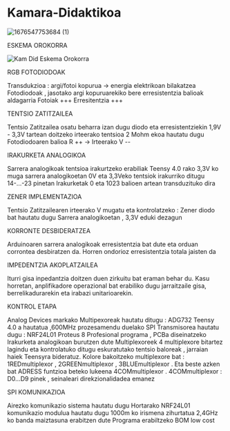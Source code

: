 # Kamara-Didaktikoa

![1676547753684 (1)](https://user-images.githubusercontent.com/123642231/219358579-3597a257-894b-42f9-99d8-ac4e3c323b59.jpg)


ESKEMA OROKORRA

![Kam Did  Eskema Orokorra](https://user-images.githubusercontent.com/123642231/218746013-7755d9c1-1772-4d88-9fa1-78054ea7c9c3.jpg)


RGB FOTODIODOAK



Transdukzioa : argi/fotoi kopurua → energia elektrikoan  bilakatzea
Fotodiodoak , jasotako argi kopuruarekiko bere erresistentzia balioak aldagarria
Fotoiak +++           Erresitentzia +++  




TENTSIO ZATITZAILEA



Tentsio Zatitzailea osatu beharra izan dugu diodo eta erresistentziekin 
1,9V - 3,3V tartean doitzeko irteerako tentsioa 
2 Mohm ekoa hautatu dugu
Fotodiodoaren balioa R ++ → Irteerako V --  




IRAKURKETA ANALOGIKOA



Sarrera analogikoak tentsioa irakurtzeko erabiliak
Teensy 4.0 rako 3,3V ko muga sarrera analogikoetan
0V eta 3,3Veko tentsiok irakurriko ditugu 14-…-23 pinetan
Irakurketak 0 eta 1023 balioen artean transduzituko dira




ZENER IMPLEMENTAZIOA   



Tentsio Zatitzailearen irteerako V mugatu eta kontrolatzeko :
Zener diodo bat hautatu dugu
Sarrera analogikoetan , 3,3V eduki dezagun



KORRONTE DESBIDERATZEA


Arduinoaren sarrera analogikoak erresistentzia bat
dute eta orduan corrontea desbiratzen da.
Horren ondorioz erresistentzia totala jaisten da




IMPEDENTZIA AKOPLATZAILEA



Iturri gisa inpedantzia doitzen duen zirkuitu bat 
eraman behar du. Kasu horretan, anplifikadore
operazional bat erabiliko dugu jarraitzaile gisa, 
berrelikadurarekin eta irabazi unitarioarekin.




KONTROL ETAPA



Analog Devices markako Multipexoreak hautatu ditugu : ADG732
Teensy 4.0 a hautatua ,600MHz prozesamendu duelako
SPI Transmisorea hautatu dugu : NRF24L01
Proteus 8 Profesional programa  , PCBa diseinatzeko
Irakurketa analogikoan burutzen dute Multiplexoreek
4 multiplexore bitartez lagindu eta kontrolatuko ditugu eskuratutako tentsio baloreak , jarraian haiek Teensyra bideratuz.
Kolore bakoitzeko multiplexore bat : 1REDmultiplexor , 2GREENmultiplexor , 3BLUEmultiplexor . 
Eta beste azken bat ADRESS funtzioa beteko lukeena 4COMmultiplexor .
4COMmultiplexor :  D0…D9 pinek , seinaleari direkzionalidadea emanez 



SPI KOMUNIKAZIOA


Airezko komunikazio sistema hautatu dugu
Hortarako NRF24L01 komunikazio modulua hautatu dugu
1000m ko irismena zihurtatua
2,4GHz ko banda maiztasuna erabitzen dute 
Programa erabiltzeko
BOM low cost 



